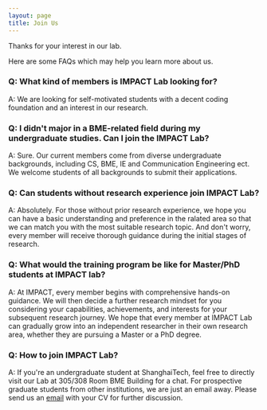 ```yaml
---
layout: page
title: Join Us
---
```


Thanks for your interest in our lab.

Here are some FAQs which may help you learn more about us.

### Q: What kind of members is IMPACT Lab looking for?

A: We are looking for self-motivated students with a decent coding foundation and an interest in our research.

### Q: I didn't major in a BME-related field during my undergraduate studies. Can I join the IMPACT Lab?

A: Sure. Our current members come from diverse undergraduate backgrounds, including CS, BME, IE and Communication Engineering ect. We welcome students of all backgrounds to submit their applications.

### Q: Can students without research experience join IMPACT Lab?

A: Absolutely. For those without prior research experience, we hope you can have a basic understanding and preference in the ralated area so that we can match you with the most suitable research topic. And don't worry,  every member will receive thorough guidance during the initial stages of research.

### Q: What would the training program be like for Master/PhD students at IMPACT lab?

A: At IMPACT, every member begins with comprehensive hands-on guidance. We will then decide a further research mindset for you considering your capabilities, achievements, and interests for your subsequent research journey. We hope that every member at IMPACT Lab can gradually grow into an independent researcher in their own research area, whether they are pursuing a Master or a PhD degree.

### Q: How to join IMPACT Lab? 

A: If you're an undergraduate student at ShanghaiTech, feel free to directly visit our Lab at 305/308 Room BME Building for a chat. For prospective graduate students from other institutions, we are just an email away. Please send us an <a href="mailto:cuizhm@shanghaitech.edu.cn" >email</a> with your CV for further discussion.



